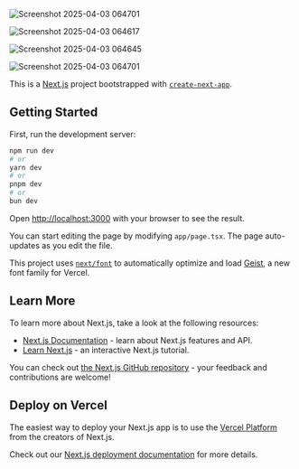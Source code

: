 ![Screenshot 2025-04-03 064701](https://github.com/user-attachments/assets/08bd4251-8678-4cd5-a83a-6766bdfd1153)

![Screenshot 2025-04-03 064617](https://github.com/user-attachments/assets/e8b15b5f-35be-482f-b074-1cd7b1012c17)

![Screenshot 2025-04-03 064645](https://github.com/user-attachments/assets/a9fde369-4d1a-473c-904a-35544e14b420)


![Screenshot 2025-04-03 064701](https://github.com/user-attachments/assets/41be0f75-0fe2-4c3f-a44f-33a77ad493da)


This is a [Next.js](https://nextjs.org) project bootstrapped with [`create-next-app`](https://nextjs.org/docs/app/api-reference/cli/create-next-app).

## Getting Started

First, run the development server:

```bash
npm run dev
# or
yarn dev
# or
pnpm dev
# or
bun dev
```

Open [http://localhost:3000](http://localhost:3000) with your browser to see the result.

You can start editing the page by modifying `app/page.tsx`. The page auto-updates as you edit the file.

This project uses [`next/font`](https://nextjs.org/docs/app/building-your-application/optimizing/fonts) to automatically optimize and load [Geist](https://vercel.com/font), a new font family for Vercel.

## Learn More

To learn more about Next.js, take a look at the following resources:

- [Next.js Documentation](https://nextjs.org/docs) - learn about Next.js features and API.
- [Learn Next.js](https://nextjs.org/learn) - an interactive Next.js tutorial.

You can check out [the Next.js GitHub repository](https://github.com/vercel/next.js) - your feedback and contributions are welcome!

## Deploy on Vercel

The easiest way to deploy your Next.js app is to use the [Vercel Platform](https://vercel.com/new?utm_medium=default-template&filter=next.js&utm_source=create-next-app&utm_campaign=create-next-app-readme) from the creators of Next.js.

Check out our [Next.js deployment documentation](https://nextjs.org/docs/app/building-your-application/deploying) for more details.
